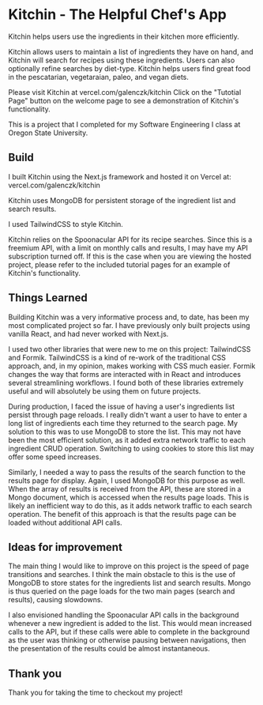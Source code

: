 # Kitchin - The Helpful Chef's App

Kitchin helps users use the ingredients in their kitchen more efficiently.  

Kitchin allows users to maintain a list of ingredients they have on hand, and Kitchin will search for recipes using these ingredients.  Users can also optionally refine searches by diet-type.  Kitchin helps users find great food in the pescatarian, vegetaraian, paleo, and vegan diets.

Please visit Kitchin at vercel.com/galenczk/kitchin
Click on the "Tutotial Page" button on the welcome page to see a demonstration of Kitchin's functionality.

This is a project that I completed for my Software Engineering I class at Oregon State University.

## Build

I built Kitchin using the Next.js framework and hosted it on Vercel at: vercel.com/galenczk/kitchin

Kitchin uses MongoDB for persistent storage of the ingredient list and search results. 

I used TailwindCSS to style Kitchin.

Kitchin relies on the Spoonacular API for its recipe searches.  Since this is a freemium API, with a limit on monthly calls and results, I may have my API subscription turned off.  If this is the case when you are viewing the hosted project, please refer to the included tutorial pages for an example of Kitchin's functionality. 

## Things Learned 

Building Kitchin was a very informative process and, to date, has been my most complicated project so far.  I have previously only built projects using vanilla React, and had never worked with Next.js.  

I used two other libraries that were new to me on this project: TailwindCSS and Formik.  TailwindCSS is a kind of re-work of the traditional CSS approach, and, in my opinion, makes working with CSS much easier.  Formik changes the way that forms are interacted with in React and introduces several streamlining workflows.  I found both of these libraries extremely useful and will absolutely be using them on future projects. 

During production, I faced the issue of having a user's ingredients list persist through page reloads.  I really didn't want a user to have to enter a long list of ingredients each time they returned to the search page.  My solution to this was to use MongoDB to store the list.  This may not have been the most efficient solution, as it added extra network traffic to each ingredient CRUD operation.  Switching to using cookies to store this list may offer some speed increases.

Similarly, I needed a way to pass the results of the search function to the results page for display.  Again, I used MongoDB for this purpose as well.  When the array of results is received from the API, these are stored in a Mongo document, which is accessed when the results page loads.  This is likely an inefficient way to do this, as it adds network traffic to each search operation.  The benefit of this approach is that the results page can be loaded without additional API calls.    

## Ideas for improvement

The main thing I would like to improve on this project is the speed of page transitions and searches.  I think the main obstacle to this is the use of MongoDB to store states for the ingredients list and search results.  Mongo is thus queried on the page loads for the two main pages (search and results), causing slowdowns.  

I also envisioned handling the Spoonacular API calls in the background whenever a new ingredient is added to the list.  This would mean increased calls to the API, but if these calls were able to complete in the background as the user was thinking or otherwise pausing between navigations, then the presentation of the results could be almost instantaneous.    

## Thank you 

Thank you for taking the time to checkout my project!  
